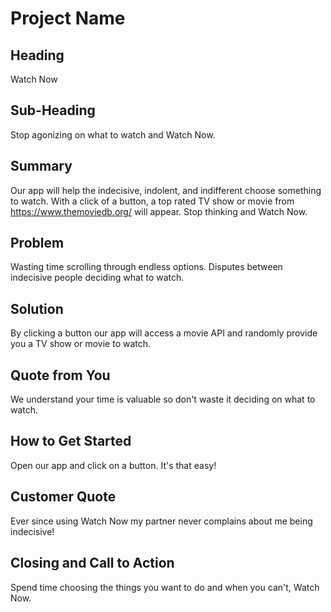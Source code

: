 # Project Name #

<!--
> This material was originally posted [here](http://www.quora.com/What-is-Amazons-approach-to-product-development-and-product-management). It is reproduced here for posterities sake.

There is an approach called "working backwards" that is widely used at Amazon. They work backwards from the customer, rather than starting with an idea for a product and trying to bolt customers onto it. While working backwards can be applied to any specific product decision, using this approach is especially important when developing new products or features.

For new initiatives a product manager typically starts by writing an internal press release announcing the finished product. The target audience for the press release is the new/updated product's customers, which can be retail customers or internal users of a tool or technology. Internal press releases are centered around the customer problem, how current solutions (internal or external) fail, and how the new product will blow away existing solutions.

If the benefits listed don't sound very interesting or exciting to customers, then perhaps they're not (and shouldn't be built). Instead, the product manager should keep iterating on the press release until they've come up with benefits that actually sound like benefits. Iterating on a press release is a lot less expensive than iterating on the product itself (and quicker!).

If the press release is more than a page and a half, it is probably too long. Keep it simple. 3-4 sentences for most paragraphs. Cut out the fat. Don't make it into a spec. You can accompany the press release with a FAQ that answers all of the other business or execution questions so the press release can stay focused on what the customer gets. My rule of thumb is that if the press release is hard to write, then the product is probably going to suck. Keep working at it until the outline for each paragraph flows.

Oh, and I also like to write press-releases in what I call "Oprah-speak" for mainstream consumer products. Imagine you're sitting on Oprah's couch and have just explained the product to her, and then you listen as she explains it to her audience. That's "Oprah-speak", not "Geek-speak".

Once the project moves into development, the press release can be used as a touchstone; a guiding light. The product team can ask themselves, "Are we building what is in the press release?" If they find they're spending time building things that aren't in the press release (overbuilding), they need to ask themselves why. This keeps product development focused on achieving the customer benefits and not building extraneous stuff that takes longer to build, takes resources to maintain, and doesn't provide real customer benefit (at least not enough to warrant inclusion in the press release).
 -->

## Heading ##
  <!-- > Name the product in a way the reader (i.e. your target customers) will understand. -->

  Watch Now

## Sub-Heading ##
  <!-- > Describe who the market for the product is and what benefit they get. One sentence only underneath the title. -->

  Stop agonizing on what to watch and Watch Now.

## Summary ##
  <!-- > Give a summary of the product and the benefit. Assume the reader will not read anything else so make this paragraph good. -->

  Our app will help the indecisive, indolent, and indifferent choose something to watch. With a click of a button, a top rated TV show or movie from https://www.themoviedb.org/ will appear. Stop thinking and Watch Now.

## Problem ##
  <!-- > Describe the problem your product solves. -->

Wasting time scrolling through endless options. Disputes between indecisive people deciding what to watch.

## Solution ##
  <!-- > Describe how your product elegantly solves the problem. -->

By clicking a button our app will access a movie API and randomly provide you a TV show or movie to watch.

## Quote from You ##
  <!-- > A quote from a spokesperson in your company. -->

We understand your time is valuable so don't waste it deciding on what to watch.

## How to Get Started ##
  <!-- > Describe how easy it is to get started. -->

Open our app and click on a button. It's that easy!

## Customer Quote ##
  <!-- > Provide a quote from a hypothetical customer that describes how they experienced the benefit. -->

Ever since using Watch Now my partner never complains about me being indecisive!

## Closing and Call to Action ##
  <!-- > Wrap it up and give pointers where the reader should go next. -->

Spend time choosing the things you want to do and when you can't, Watch Now.
